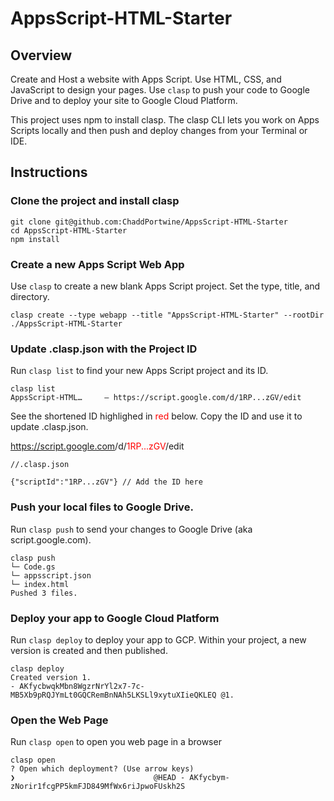 # AppsScript-HTML-Starter
<h2>Overview</h2>

Create and Host a website with Apps Script. Use HTML, CSS, and JavaScript to design your pages. Use `clasp` to push your code to Google Drive and to deploy your site to Google Cloud Platform.

This project uses npm to install clasp. The clasp CLI lets you work on Apps Scripts locally and then push and deploy changes from your Terminal or IDE.

<h2>Instructions</h2>

<h3>Clone the project and install clasp</h3>

```
git clone git@github.com:ChaddPortwine/AppsScript-HTML-Starter
cd AppsScript-HTML-Starter
npm install
```

<h3>Create a new Apps Script Web App</h3>

Use `clasp` to create a new blank Apps Script project. Set the type, title, and directory.
```
clasp create --type webapp --title "AppsScript-HTML-Starter" --rootDir ./AppsScript-HTML-Starter
```

<h3>Update .clasp.json with the Project ID</h3>

Run `clasp list` to find your new Apps Script project and its ID.

```
clasp list
AppsScript-HTML…     – https://script.google.com/d/1RP...zGV/edit
```

See the shortened ID highlighed in <font color=red>red</font> below. Copy the ID and use it to update .clasp.json.

https://script.google.com<font>/d/</font><font color=red>1RP...zGV</font>/edit

```
//.clasp.json

{"scriptId":"1RP...zGV"} // Add the ID here
```
<h3>Push your local files to Google Drive.</h3>

Run `clasp push` to send your changes to Google Drive (aka script.google.com).

```
clasp push
└─ Code.gs
└─ appsscript.json
└─ index.html
Pushed 3 files.
```
<h3>Deploy your app to Google Cloud Platform</h3>

Run `clasp deploy` to deploy your app to GCP. Within your project, a new version is created and then published.

```
clasp deploy
Created version 1.
- AKfycbwqkMbn8WgzrNrYl2x7-7c-MB5Xb9pRQJYmLt0GQCRemBnNAh5LKSLl9xytuXIieQKLEQ @1.
```
<h3>Open the Web Page</h3>

Run `clasp open` to open you web page in a browser

```
clasp open
? Open which deployment? (Use arrow keys)
❯                               @HEAD - AKfycbym-zNorir1fcgPP5kmFJD849MfWx6riJpwoFUskh2S
```